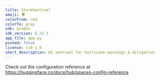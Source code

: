 ```yaml
---
title: StormSentinel
emoji: 🌍
colorFrom: red
colorTo: gray
sdk: gradio
sdk_version: 5.23.3
app_file: app.py
pinned: false
license: cc0-1.0
short_description: AI sentinel for hurricane warnings & mitigation
---
```


Check out the configuration reference at https://huggingface.co/docs/hub/spaces-config-reference
